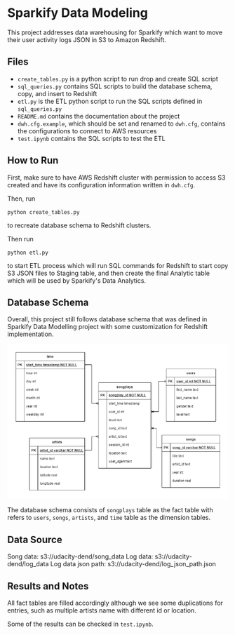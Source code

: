 # Sparkify Data Modeling
This project addresses data warehousing for Sparkify which want to move their user activity logs JSON in S3 to Amazon Redshift. 

## Files

- `create_tables.py` is a python script to run drop and create SQL script
- `sql_queries.py` contains SQL scripts to build the database schema, copy, and insert to Redshift
- `etl.py` is the ETL python script to run the SQL scripts defined in `sql_queries.py`
- `README.md` contains the documentation about the project
- `dwh.cfg.example`, which should be set and renamed to `dwh.cfg`, contains the configurations to connect to AWS resources  
- `test.ipynb` contains the SQL scripts to test the ETL

## How to Run
First, make sure to have AWS Redshift cluster with permission to access S3 created and have its configuration information written in `dwh.cfg`.

Then, run

```
python create_tables.py
```
to recreate database schema to Redshift clusters.

Then run

```
python etl.py
```
to start ETL process which will run SQL commands for Redshift to start copy S3 JSON files to Staging table, and then create the final Analytic table
which will be used by Sparkify's Data Analytics.

## Database Schema
Overall, this project still follows database schema that was defined in Sparkify Data Modelling project with some customization for Redshift implementation.

![ERD](img/sparkify-erd.png)

The database schema consists of `songplays` table as the fact table with refers to `users`, `songs`, `artists`, and `time` table as the dimension tables.


## Data Source
Song data: s3://udacity-dend/song_data
Log data: s3://udacity-dend/log_data
Log data json path: s3://udacity-dend/log_json_path.json

## Results and Notes
All fact tables are filled accordingly although we see some duplications for entries, such as multiple artists name with different id or location. 

Some of the results can be checked in `test.ipynb`.  
